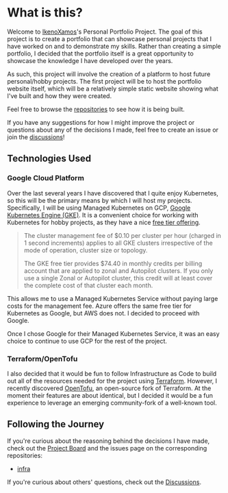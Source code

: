 # What is this?

Welcome to [IkenoXamos](https://github.com/IkenoXamos)'s Personal Portfolio Project. The goal of this project is to create a portfolio that can showcase personal projects that I have worked on and to demonstrate my skills.
Rather than creating a simple portfolio, I decided that the portfolio itself is a great opportunity to showcase the knowledge I have developed over the years.

As such, this project will involve the creation of a platform to host future personal/hobby projects. The first project will be to host the portfolio website itself, which will be a relatively simple static website showing what I've built and how they were created.

Feel free to browse the [repositories](https://github.com/orgs/xamos-portfolio/repositories?type=source) to see how it is being built.

If you have any suggestions for how I might improve the project or questions about any of the decisions I made, feel free to create an issue or join the [discussions](https://github.com/orgs/xamos-portfolio/discussions)!

## Technologies Used

### Google Cloud Platform

Over the last several years I have discovered that I quite enjoy Kubernetes, so this will be the primary means by which I will host my projects. Specifically, I will be using Managed Kubernetes on GCP, [Google Kubernetes Engine (GKE)](https://cloud.google.com/kubernetes-engine).
It is a convenient choice for working with Kubernetes for hobby projects, as they have a nice [free tier offering](https://cloud.google.com/kubernetes-engine/pricing#cluster_management_fee_and_free_tier).

> The cluster management fee of $0.10 per cluster per hour (charged in 1 second increments) applies to all GKE clusters irrespective of the mode of operation, cluster size or topology.
>
> The GKE free tier provides $74.40 in monthly credits per billing account that are applied to zonal and Autopilot clusters. If you only use a single Zonal or Autopilot cluster, this credit will at least cover the complete cost of that cluster each month.

This allows me to use a Managed Kubernetes Service without paying large costs for the management fee. Azure offers the same free tier for Kubernetes as Google, but AWS does not. I decided to proceed with Google.

Once I chose Google for their Managed Kubernetes Service, it was an easy choice to continue to use GCP for the rest of the project.

### Terraform/OpenTofu

I also decided that it would be fun to follow Infrastructure as Code to build out all of the resources needed for the project using [Terraform](https://www.terraform.io/).
However, I recently discovered [OpenTofu](https://opentofu.org/), an open-source fork of Terraform. At the moment their features are about identical, but I decided it would be a fun experience to leverage an emerging community-fork of a well-known tool.

## Following the Journey

If you're curious about the reasoning behind the decisions I have made, check out the [Project Board](https://github.com/orgs/xamos-portfolio/projects/1) and the issues page on the corresponding repositories:
- [infra](https://github.com/xamos-portfolio/infra/issues?q=)

If you're curious about others' questions, check out the [Discussions](https://github.com/orgs/xamos-portfolio/discussions).
